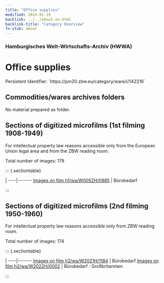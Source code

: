 ```yaml
---
title: "Office supplies"
modified: 2024-01-19
backlink: ../../about.en.html
backlink-title: "Category Overview"
fn-stub: about
---
```


### Hamburgisches Welt-Wirtschafts-Archiv (HWWA)

# Office supplies

<div class="hint">Persistent Identifier: `https://pm20.zbw.eu/category/ware/i/142216`</div>







## Commodities/wares archives folders





No material prepared as folder.



<a id="filmsections" />

## Sections of digitized microfilms (1st filming 1908-1949)

<p>For intellectual property law reasons accessible only from the European Union legal area and from the ZBW reading room.</p>



<p>Total number of images: 179</p>




::: {.sectiontable}

 | 
----|-------
<a class="btn" href="https://pm20.zbw.eu/film/h1/wa/W0052H/0885" rel="nofollow">Images on film h1/wa/W0052H/0885</a> | Bürobedarf


:::




## Sections of digitized microfilms (2nd filming 1950-1960)

<p>For intellectual property law reasons accessible only from ZBW reading room.</p>



<p>Total number of images: 174</p>




::: {.sectiontable}

 | 
----|-------
<a class="btn" href="https://pm20.zbw.eu/film/h2/wa/W2021H/1184" rel="nofollow">Images on film h2/wa/W2021H/1184</a> | Bürobedarf
<a class="btn" href="https://pm20.zbw.eu/film/h2/wa/W2022H/0002" rel="nofollow">Images on film h2/wa/W2022H/0002</a> | Bürobedarf : Großbritannien


:::
















